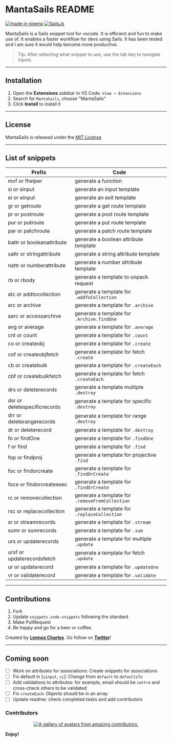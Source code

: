 # MantaSails README

[![made in nigeria](https://img.shields.io/badge/made%20in-nigeria-008751.svg?style=for-the-badge)](https://github.com/acekyd/made-in-nigeria) [![SailsJs](https://img.shields.io/badge/Framework-SailsJs-blue.svg?longCache=true&style=for-the-badge)](https://sailsjs.com/)

MantaSails is a Sails snippet tool for vscode. It is efficient and fun to make use of. It enables a faster workflow for devs using Sails. It has been tested and I am sure it would help become more productive.

> Tip: After selecting what snippet to use, use the tab key to navigate inputs.

---

## Installation

1. Open the **Extensions** sidebar in VS Code. `View → Extensions`
2. Search for `MantaSails`, choose "MantaSails"
3. Click **Install** to install it

---

## License

MantaSails is released under the [MIT License](https://github.com/lennyAiko/MantaSails/blob/main/LICENSE)

---

## List of snippets

| Prefix                       | Code                                            |
| ---------------------------- | ----------------------------------------------- |
| mxf or fhelper               | generate a function                             |
| si or sinput                 | generate an input template                      |
| ei or einput                 | generate an exit template                       |
| gr or getroute               | generate a get route template                   |
| pr or postroute              | generate a post route template                  |
| pur or putroute              | generate a put route template                   |
| par or patchroute            | generate a patch route template                 |
| battr or booleanattribute    | generate a boolean attribute template           |
| sattr or stringattribute     | generate a string attribute template            |
| nattr or numberattribute     | generate a number attribute template            |
| rb or rbody                  | generate a template to unpack request           |
| atc or addtocollection       | generate a template for `.addToCollection`      |
| arc or archive               | generate a template for `.archive`              |
| aarc or accessarchive        | generate a template for `.Archive.findOne`      |
| avg or average               | generate a template for `.average`              |
| cnt or count                 | generate a template for `.count`                |
| co or createobj              | generate a template for `.create`               |
| cof or createobjfetch        | generate a template for fetch `.create`         |
| cb or createbulk             | generate a template for `.createEach`           |
| cbf or createbulkfetch       | generate a template for fetch `.createEach`     |
| drs or deleterecords         | generate a template multiple `.destroy`         |
| dsr or deletespecificrecords | generate a template for specific `.destroy`     |
| drr or deleterangerecords    | generate a template for range `.destroy`        |
| dr or deleterecord           | generate a template for `.destroy`              |
| fo or findOne                | generate a template for `.findOne`              |
| f or find                    | generate a template for `.find`                 |
| fop or findproj              | generate a template for projective `.find`      |
| foc or findorcreate          | generate a template for `.findOrCreate`         |
| foce or findorcreateexec     | generate a template for `.findOrCreate`         |
| rc or removecollection       | generate a template for `.removeFromCollection` |
| rsc or replacecollection     | generate a template for `.replaceCollection`    |
| sr or streamrecords          | generate a template for `.stream`               |
| sumr or sumrecords           | generate a template for `.sum`                  |
| urs or updaterecords         | generate a template for multiple `.update`      |
| ursf or updaterecordsfetch   | generate a template for fetch `.update`         |
| ur or updaterecord           | generate a template for `.updateOne`            |
| vr or validaterecord         | generate a template for `.validate`             |

---

## Contributions

1. Fork
2. Update `snippets.code-snippets` following the standard
3. Make PullRequest
4. Be happy and go for a beer or coffee.

Created by **[Lennox Charles](https://github.com/lennyaiko)**.
Go follow on **[Twitter](https://twitter.com/c_lennyx)**!

---

## Coming soon

- [ ] Work on attributes for associations: Create snippets for associations
- [ ] Fix default in [`sinput`, `si`]: Change from `default` to `defaultsTo`
- [ ] Add validations to attributes: for example, email should be `sattre` and cross-check others to be validated
- [ ] Fix `createEach`: Objects should be in an array
- [ ] Update readme: check completed tasks and add contributors

### Contributors

<a href="https://github.com/LennyAiko/MantaSails/graphs/contributors">
  <p align="center">
    <img src="https://contrib.rocks/image?repo=LennyAiko/MantaSails" alt="A gallery of avatars from amazing contributors." />
  </p>
</a>

**Enjoy!**
